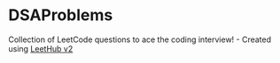 # DSAProblems
Collection of LeetCode questions to ace the coding interview! - Created using [LeetHub v2](https://github.com/arunbhardwaj/LeetHub-2.0)
